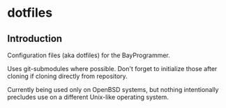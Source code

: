 dotfiles
========

Introduction
------------

Configuration files (aka dotfiles) for the BayProgrammer.

Uses git-submodules where possible. Don't forget to initialize
those after cloning if cloning directly from repository.

Currently being used only on OpenBSD systems, but nothing intentionally
precludes use on a different Unix-like operating system.

